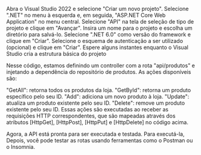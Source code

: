 Abra o Visual Studio 2022 e selecione "Criar um novo projeto".
Selecione ".NET" no menu à esquerda e, em seguida, "ASP.NET Core Web Application" no menu central.
Selecione "API" na tela de seleção de tipo de projeto e clique em "Avançar".
Insira um nome para o projeto e escolha um diretório para salvá-lo.
Selecione ".NET 6.0" como versão do framework e clique em "Criar".
Selecione o esquema de autenticação a ser utilizado (opcional) e clique em "Criar".
Espere alguns instantes enquanto o Visual Studio cria a estrutura básica do projeto

Nesse código, estamos definindo um controller com a rota "api/produtos" e injetando a dependência do repositório de produtos. As ações disponíveis são:

"GetAll": retorna todos os produtos da loja.
"GetById": retorna um produto específico pelo seu ID.
"Add": adiciona um novo produto à loja.
"Update": atualiza um produto existente pelo seu ID.
"Delete": remove um produto existente pelo seu ID.
Essas ações são executadas ao receber as requisições HTTP correspondentes, que são mapeadas através dos atributos 
[HttpGet], [HttpPost], [HttpPut] e [HttpDelete] no código acima.

Agora, a API está pronta para ser executada e testada. 
Para executá-la, Depois, você pode testar as rotas usando ferramentas como o Postman ou o Insomnia.
